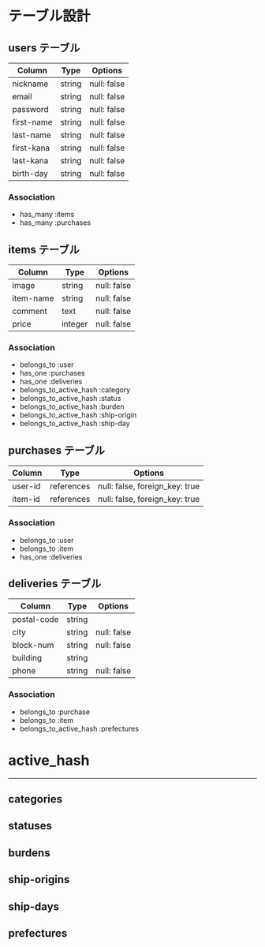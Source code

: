 # テーブル設計

## users テーブル

| Column     | Type   | Options     |
| --------   | ------ | ----------- |
| nickname   | string | null: false |
| email      | string | null: false |
| password   | string | null: false |
| first-name | string | null: false |
| last-name  | string | null: false |
| first-kana | string | null: false |
| last-kana  | string | null: false |
| birth-day  | string | null: false |

### Association

- has_many :items
- has_many :purchases

## items テーブル

| Column    | Type   | Options     |
| ------    | ------ | ----------- |
| image     | string | null: false |
| item-name | string | null: false |
| comment   | text   | null: false |
| price     | integer | null: false |

### Association

- belongs_to :user
- has_one :purchases
- has_one :deliveries
- belongs_to_active_hash :category
- belongs_to_active_hash :status
- belongs_to_active_hash :burden
- belongs_to_active_hash :ship-origin
- belongs_to_active_hash :ship-day


## purchases テーブル

| Column | Type       | Options                        |
| ------ | ---------- | ------------------------------ |
| user-id   | references | null: false, foreign_key: true |
| item-id  | references | null: false, foreign_key: true |

### Association

- belongs_to :user
- belongs_to :item
- has_one :deliveries

## deliveries テーブル

| Column      | Type   | Options     |
| -------     | ------ | ----------- |
| postal-code | string |             |
| city        | string | null: false |
| block-num   | string | null: false |
| building    | string |             |
| phone       | string | null: false |

### Association

- belongs_to :purchase
- belongs_to :item
- belongs_to_active_hash :prefectures

# active_hash
--------------------
## categories

## statuses

## burdens

## ship-origins

## ship-days

## prefectures

